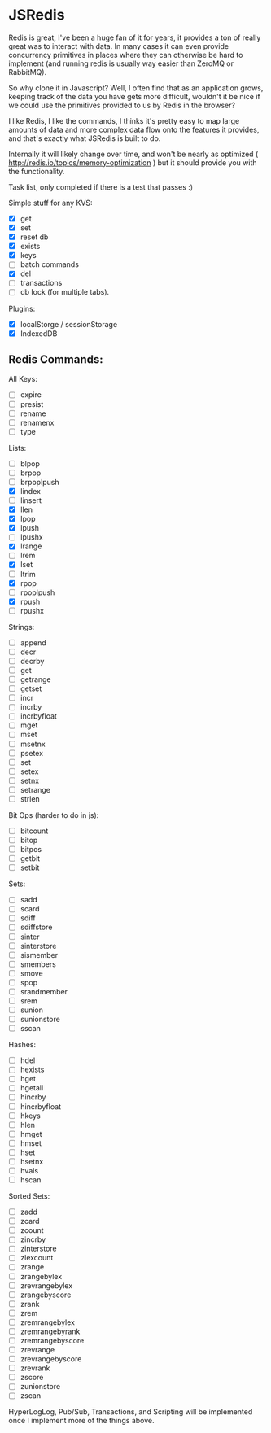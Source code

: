 JSRedis
=======

Redis is great, I've been a huge fan of it for years, it provides a ton of really great was to interact with data. In many cases it can even provide concurrency primitives in places where they can otherwise be hard to implement (and running redis is usually way easier than ZeroMQ or RabbitMQ).

So why clone it in Javascript? Well, I often find that as an application grows, keeping track of the data you have gets more difficult, wouldn't it be nice if we could use the primitives provided to us by Redis in the browser?

I like Redis, I like the commands, I thinks it's pretty easy to map large amounts of data and more complex data flow onto the features it provides, and that's exactly what JSRedis is built to do.

Internally it will likely change over time, and won't be nearly as optimized ( http://redis.io/topics/memory-optimization ) but it should provide you with the functionality.

Task list, only completed if there is a test that passes :)

Simple stuff for any KVS:

   - [x] get
   - [x] set
   - [x] reset db
   - [x] exists
   - [x] keys
   - [ ] batch commands
   - [x] del
   - [ ] transactions
   - [ ] db lock (for multiple tabs).

Plugins:

   - [x] localStorge / sessionStorage
   - [x] IndexedDB

## Redis Commands:

All Keys:

   - [ ] expire
   - [ ] presist
   - [ ] rename
   - [ ] renamenx
   - [ ] type

Lists:

   - [ ] blpop
   - [ ] brpop
   - [ ] brpoplpush
   - [x] lindex
   - [ ] linsert
   - [x] llen
   - [x] lpop
   - [x] lpush
   - [ ] lpushx
   - [x] lrange
   - [ ] lrem
   - [x] lset
   - [ ] ltrim
   - [x] rpop
   - [ ] rpoplpush
   - [x] rpush
   - [ ] rpushx

Strings:

   - [ ] append
   - [ ] decr
   - [ ] decrby
   - [ ] get
   - [ ] getrange
   - [ ] getset
   - [ ] incr
   - [ ] incrby
   - [ ] incrbyfloat
   - [ ] mget
   - [ ] mset
   - [ ] msetnx
   - [ ] psetex
   - [ ] set
   - [ ] setex
   - [ ] setnx
   - [ ] setrange
   - [ ] strlen

Bit Ops (harder to do in js):

   - [ ] bitcount
   - [ ] bitop
   - [ ] bitpos
   - [ ] getbit
   - [ ] setbit

Sets:

   - [ ] sadd
   - [ ] scard
   - [ ] sdiff
   - [ ] sdiffstore
   - [ ] sinter
   - [ ] sinterstore
   - [ ] sismember
   - [ ] smembers
   - [ ] smove
   - [ ] spop
   - [ ] srandmember
   - [ ] srem
   - [ ] sunion
   - [ ] sunionstore
   - [ ] sscan

Hashes:

   - [ ] hdel
   - [ ] hexists
   - [ ] hget
   - [ ] hgetall
   - [ ] hincrby
   - [ ] hincrbyfloat
   - [ ] hkeys
   - [ ] hlen
   - [ ] hmget
   - [ ] hmset
   - [ ] hset
   - [ ] hsetnx
   - [ ] hvals
   - [ ] hscan

Sorted Sets:

   - [ ] zadd
   - [ ] zcard
   - [ ] zcount
   - [ ] zincrby
   - [ ] zinterstore
   - [ ] zlexcount
   - [ ] zrange
   - [ ] zrangebylex
   - [ ] zrevrangebylex
   - [ ] zrangebyscore
   - [ ] zrank
   - [ ] zrem
   - [ ] zremrangebylex
   - [ ] zremrangebyrank
   - [ ] zremrangebyscore
   - [ ] zrevrange
   - [ ] zrevrangebyscore
   - [ ] zrevrank
   - [ ] zscore
   - [ ] zunionstore
   - [ ] zscan

HyperLogLog, Pub/Sub, Transactions, and Scripting will be implemented once I implement more of the things above.